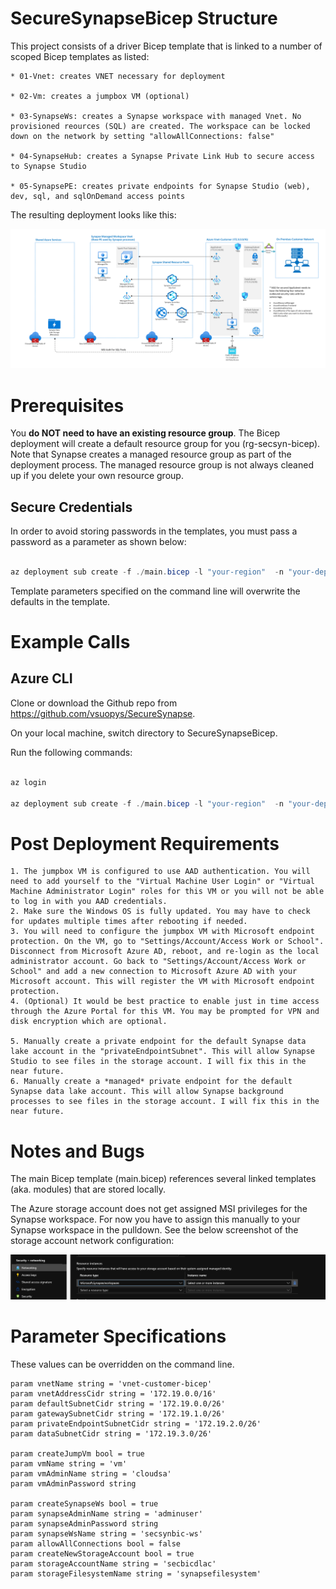 # SecureSynapseBicep Structure

This project consists of a driver Bicep template that is linked to a number of scoped Bicep templates as listed:
```
* 01-Vnet: creates VNET necessary for deployment

* 02-Vm: creates a jumpbox VM (optional)

* 03-SynapseWs: creates a Synapse workspace with managed Vnet. No provisioned reources (SQL) are created. The workspace can be locked down on the network by setting "allowAllConnections: false"

* 04-SynapseHub: creates a Synapse Private Link Hub to secure access to Synapse Studio

* 05-SynapsePE: creates private endpoints for Synapse Studio (web), dev, sql, and sqlOnDemand access points
```

The resulting deployment looks like this:

![Deployed Architecture](images/deployedArchitecture.png?raw=true "Architecture")

# Prerequisites
You **do NOT need to have an existing resource group**. The Bicep deployment will create a default resource group for you (rg-secsyn-bicep). Note that Synapse creates a managed resource group as part of the deployment process. The managed resource group is not always cleaned up if you delete your own resource group.

## Secure Credentials
In order to avoid storing passwords in the templates, you must pass a password as a parameter as shown below:
```powershell

az deployment sub create -f ./main.bicep -l "your-region"  -n "your-deployment-name"" -p CreateJumpVm=true CreateSynapseWs=true vmAdminPassword="your-vm-password" synapseAdminPassword="your-Synapse-password"
```

Template parameters specified on the command line will overwrite the defaults in the template.

# Example Calls

## Azure CLI
Clone or download the Github repo from https://github.com/vsuopys/SecureSynapse.

On your local machine, switch directory to SecureSynapseBicep.

Run the following commands:

```powershell

az login

az deployment sub create -f ./main.bicep -l "your-region"  -n "your-deployment-name"" -p CreateJumpVm=true CreateSynapseWs=true vmAdminPassword="your-vm-password" synapseAdminPassword="your-Synapse-password"
```

# Post Deployment Requirements
```
1. The jumpbox VM is configured to use AAD authentication. You will need to add yourself to the "Virtual Machine User Login" or "Virtual Machine Administrator Login" roles for this VM or you will not be able to log in with you AAD credentials.
2. Make sure the Windows OS is fully updated. You may have to check for updates multiple times after rebooting if needed.
3. You will need to configure the jumpbox VM with Microsoft endpoint protection. On the VM, go to "Settings/Account/Access Work or School". Disconnect from Microsoft Azure AD, reboot, and re-login as the local administrator account. Go back to "Settings/Account/Access Work or School" and add a new connection to Microsoft Azure AD with your Microsoft account. This will register the VM with Microsoft endpoint protection.
4. (Optional) It would be best practice to enable just in time access through the Azure Portal for this VM. You may be prompted for VPN and disk encryption which are optional.

5. Manually create a private endpoint for the default Synapse data lake account in the "privateEndpointSubnet". This will allow Synapse Studio to see files in the storage account. I will fix this in the near future.
6. Manually create a *managed* private endpoint for the default Synapse data lake account. This will allow Synapse background processes to see files in the storage account. I will fix this in the near future.

```

# Notes and Bugs
The main Bicep template (main.bicep) references several linked templates (aka. modules) that are stored locally.

The Azure storage account does not get assigned MSI privileges for the Synapse workspace. For now you have to assign this manually to your Synapse workspace in the pulldown. See the below screenshot of the storage account network configuration:

![Storage ACL Fix](images/storageACLSBug.png?raw=true "Storage ACLS")

# Parameter Specifications
These values can be overridden on the command line.

```bicep
param vnetName string = 'vnet-customer-bicep'
param vnetAddressCidr string = '172.19.0.0/16'
param defaultSubnetCidr string = '172.19.0.0/26'
param gatewaySubnetCidr string = '172.19.1.0/26'
param privateEndpointSubnetCidr string = '172.19.2.0/26'
param dataSubnetCidr string = '172.19.3.0/26'

param createJumpVm bool = true
param vmName string = 'vm'
param vmAdminName string = 'cloudsa'
param vmAdminPassword string

param createSynapseWs bool = true
param synapseAdminName string = 'adminuser'
param synapseAdminPassword string
param synapseWsName string = 'secsynbic-ws'
param allowAllConnections bool = false
param createNewStorageAccount bool = true
param storageAccountName string = 'secbicdlac'
param storageFilesystemName string = 'synapsefilesystem'
```